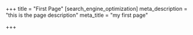 +++
title = "First Page"
[search_engine_optimization]
meta_description = "this is the page description"
meta_title = "my first page"

+++
